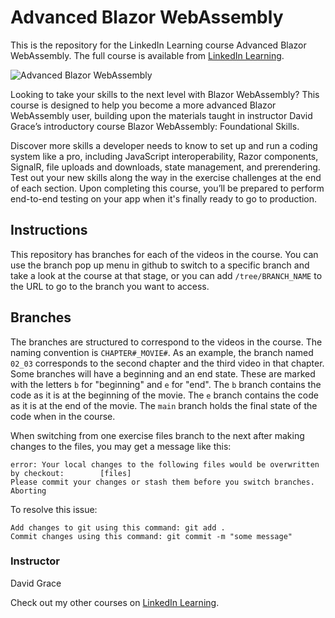 # Advanced Blazor WebAssembly
This is the repository for the LinkedIn Learning course Advanced Blazor WebAssembly. The full course is available from [LinkedIn Learning][lil-course-url].

![Advanced Blazor WebAssembly][lil-thumbnail-url] 

Looking to take your skills to the next level with Blazor WebAssembly? This course is designed to help you become a more advanced Blazor WebAssembly user, building upon the materials taught in instructor David Grace’s introductory course Blazor WebAssembly: Foundational Skills.

Discover more skills a developer needs to know to set up and run a coding system like a pro, including JavaScript interoperability, Razor components, SignalR, file uploads and downloads, state management, and prerendering. Test out your new skills along the way in the exercise challenges at the end of each section. Upon completing this course, you’ll be prepared to perform end-to-end testing on your app when it's finally ready to go to production.



## Instructions
This repository has branches for each of the videos in the course. You can use the branch pop up menu in github to switch to a specific branch and take a look at the course at that stage, or you can add `/tree/BRANCH_NAME` to the URL to go to the branch you want to access.

## Branches
The branches are structured to correspond to the videos in the course. The naming convention is `CHAPTER#_MOVIE#`. As an example, the branch named `02_03` corresponds to the second chapter and the third video in that chapter. 
Some branches will have a beginning and an end state. These are marked with the letters `b` for "beginning" and `e` for "end". The `b` branch contains the code as it is at the beginning of the movie. The `e` branch contains the code as it is at the end of the movie. The `main` branch holds the final state of the code when in the course.

When switching from one exercise files branch to the next after making changes to the files, you may get a message like this:

    error: Your local changes to the following files would be overwritten by checkout:        [files]
    Please commit your changes or stash them before you switch branches.
    Aborting

To resolve this issue:
	
    Add changes to git using this command: git add .
	Commit changes using this command: git commit -m "some message"


### Instructor

David Grace 
                            


                            

Check out my other courses on [LinkedIn Learning](https://www.linkedin.com/learning/instructors/david-grace).

[lil-course-url]: https://www.linkedin.com/learning/advanced-blazor-webassembly?dApp=59033956&leis=LAA
[lil-thumbnail-url]: https://media.licdn.com/dms/image/D560DAQEyFaFm-3p0DQ/learning-public-crop_675_1200/0/1682107712406?e=2147483647&v=beta&t=_UM9ggiln5WP9CNHamRSGCZ5tVGhCZkPcqVzHHMcX6Y
